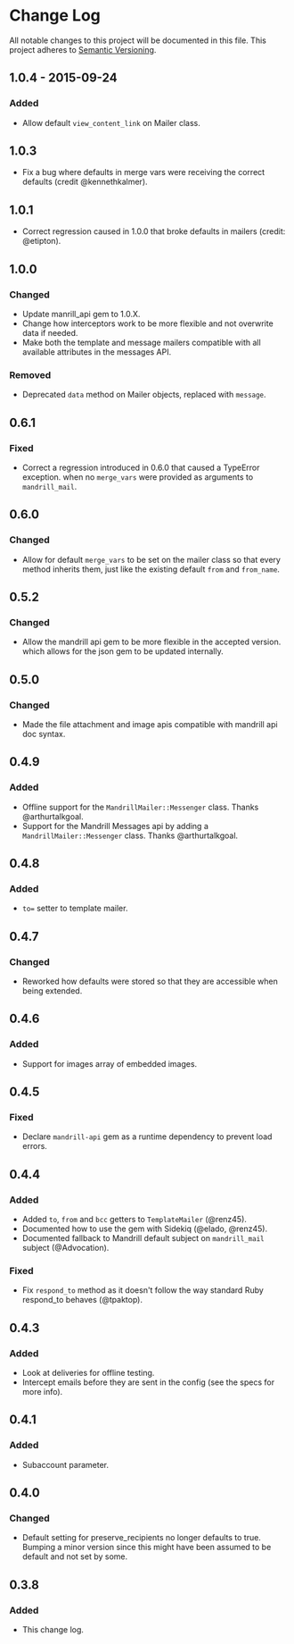 # Change Log
All notable changes to this project will be documented in this file.
This project adheres to [Semantic Versioning](http://semver.org/).

## 1.0.4 - 2015-09-24
### Added
- Allow default `view_content_link` on Mailer class.

## 1.0.3
- Fix a bug where defaults in merge vars were receiving the correct defaults (credit @kennethkalmer).

## 1.0.1
- Correct regression caused in 1.0.0 that broke defaults in mailers (credit: @etipton).

## 1.0.0
### Changed
- Update manrill_api gem to 1.0.X.
- Change how interceptors work to be more flexible and not overwrite data if needed.
- Make both the template and message mailers compatible with all available attributes in the messages API.

### Removed
- Deprecated `data` method on Mailer objects, replaced with `message`.

## 0.6.1
### Fixed
- Correct a regression introduced in 0.6.0 that caused a TypeError exception.
when no `merge_vars` were provided as arguments to `mandrill_mail`.

## 0.6.0
### Changed
- Allow for default `merge_vars` to be set on the mailer class so that every method inherits them, just like the existing default `from` and `from_name`.

## 0.5.2
### Changed
- Allow the mandrill api gem to be more flexible in the accepted version.
  which allows for the json gem to be updated internally.

## 0.5.0
### Changed
- Made the file attachment and image apis compatible with mandrill api doc syntax.

## 0.4.9
### Added
- Offline support for the `MandrillMailer::Messenger` class. Thanks @arthurtalkgoal.
- Support for the Mandrill Messages api by adding a `MandrillMailer::Messenger` class. Thanks @arthurtalkgoal.

## 0.4.8
### Added
- `to=` setter to template mailer.

## 0.4.7
### Changed
- Reworked how defaults were stored so that they are accessible when being extended.

## 0.4.6
### Added
- Support for images array of embedded images.

## 0.4.5
### Fixed
- Declare `mandrill-api` gem as a runtime dependency to prevent load errors.

## 0.4.4
### Added
- Added `to`, `from` and `bcc` getters to `TemplateMailer` (@renz45).
- Documented how to use the gem with Sidekiq (@elado, @renz45).
- Documented fallback to Mandrill default subject on `mandrill_mail` subject (@Advocation).

### Fixed
- Fix `respond_to` method as it doesn't follow the way standard Ruby respond_to behaves (@tpaktop).

## 0.4.3
### Added
- Look at deliveries for offline testing.
- Intercept emails before they are sent in the config (see the specs for more info).

## 0.4.1
### Added
- Subaccount parameter.

## 0.4.0
### Changed
- Default setting for preserve_recipients no longer defaults to true. Bumping a minor version since this might have been assumed to be default and not set by some.

## 0.3.8
### Added
- This change log.


[unreleased]: https://github.com/olivierlacan/keep-a-changelog/compare/v0.6.0...HEAD
